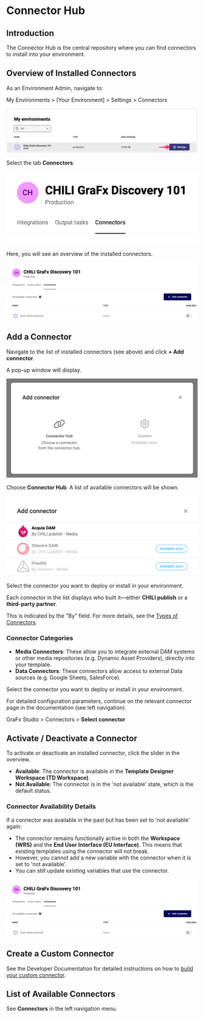 # Connector Hub

## Introduction

The Connector Hub is the central repository where you can find connectors to install into your environment.

## Overview of Installed Connectors

As an Environment Admin, navigate to:

My Environments > [Your Environment] > Settings > Connectors

![screenshot-full](ch01.png)

Select the tab **Connectors**.

![screenshot-full](ch02.png)

Here, you will see an overview of the installed connectors.

![screenshot-full](ch03.png)

## Add a Connector

Navigate to the list of installed connectors (see above) and click **+ Add connector**.

A pop-up window will display.

![screenshot-full](ch04.png)

Choose **Connector Hub**. A list of available connectors will be shown.

![screenshot-full](ch07.png)

Select the connector you want to deploy or install in your environment.

Each connector in the list displays who built it—either **CHILI publish** or a **third-party partner**. 

This is indicated by the "By" field. For more details, see the [Types of Connectors](/GraFx-Studio/concepts/connectors/#types-of-connectors).

### Connector Categories

- **Media Connectors**: These allow you to integrate external DAM systems or other media repositories (e.g. Dynamic Asset Providers), directly into your template.
- **Data Connectors**: These connectors allow access to external Data sources (e.g. Google Sheets, SalesForce).

Select the connector you want to deploy or install in your environment.

For detailed configuration parameters, continue on the relevant connector page in the documentation (see left navigation).

GraFx Studio > Connectors > **Select connector**

## Activate / Deactivate a Connector

To activate or deactivate an installed connector, click the slider in the overview.

- **Available**: The connector is available in the **Template Designer Workspace (TD Workspace)**.
- **Not Available**: The connector is in the 'not available' state, which is the default status.

### Connector Availability Details

If a connector was available in the past but has been set to 'not available' again:

- The connector remains functionally active in both the **Workspace (WRS)** and the **End User Interface (EU Interface)**. This means that existing templates using the connector will not break.
- However, you cannot add a new variable with the connector when it is set to 'not available'.
- You can still update existing variables that use the connector.

![screenshot-full](ch03.png)

## Create a Custom Connector

See the Developer Documentation for detailed instructions on how to [build your custom connector](/GraFx-Developers/connectors/media-connector/build-a-simple-media-connector/).

## List of Available Connectors

See **Connectors** in the left navigation menu.
